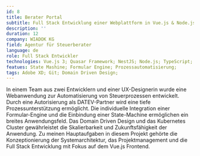 ```yaml
---
id: 8
title: Berater Portal
subtitle: Full Stack Entwicklung einer Webplattform in Vue.js & Node.js
description: ''
duration: 12
company: WIADOK KG
field: Agentur für Steuerberater
language: de
role: Full Stack Entwickler
technologies: Vue.js 3; Quasar Framework; NestJS; Node.js; TypeScript; Kubernetes; DDD;
featues: State Mashine; Formular Engine; Prozessautomatisierung;
tags: Adobe XD; Git; Domain Driven Design;
---
```


In einem Team aus zwei Entwicklern und einer UX-Designerin wurde eine Webanwendung zur Automatisierung von Steuerprozessen entwickelt. Durch eine Autorisierung als DATEV-Partner wird eine tiefe Prozessunterstützung ermöglicht. Die individuelle Integration einer Formular-Engine und die Einbindung einer State-Machine ermöglichen ein breites Anwendungsfeld. Das Domain Driven Design und das Kubernetes Cluster gewährleistet die Skalierbarkeit und Zukunftsfähigkeit der Anwendung. Zu meinen Hauptaufgaben in diesem Projekt gehörte die Konzeptionierung der Systemarchitektur, das Projektmanagement und die Full Stack Entwicklung mit Fokus auf dem Vue.js Frontend.